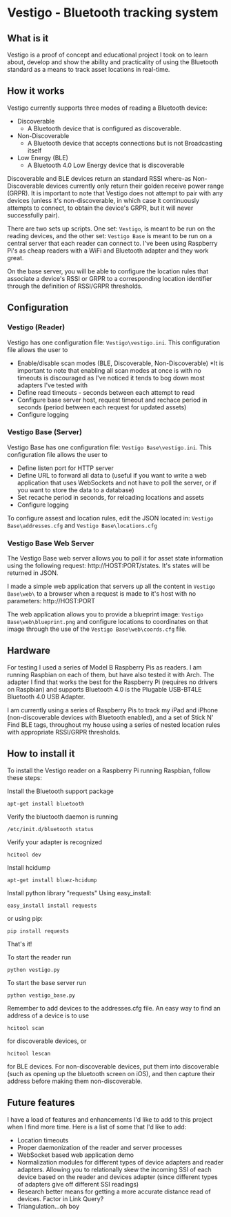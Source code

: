Vestigo - Bluetooth tracking system
========================================================

What is it
------------
Vestigo is a proof of concept and educational project I took on to learn about, develop and show the ability and practicality of using the Bluetooth standard as a means to track asset locations in real-time.

How it works
------------
Vestigo currently supports three modes of reading a Bluetooth device:

- Discoverable
	- A Bluetooth device that is configured as discoverable.
- Non-Discoverable
	- A Bluetooth device that accepts connections but is not Broadcasting itself
- Low Energy (BLE)
	- A Bluetooth 4.0 Low Energy device that is discoverable

Discoverable and BLE devices return an standard RSSI where-as Non-Discoverable devices currently only return their golden receive power range (GRPR). It is important to note that Vestigo does not attempt to pair with any devices (unless it's non-discoverable, in which case it continuously attempts to connect, to obtain the device's GRPR, but it will never successfully pair).

There are two sets up scripts. One set: `Vestigo`, is meant to be run on the reading devices, and the other set: `Vestigo Base` is meant to be run on a central server that each reader can connect to. I've been using Raspberry Pi's as cheap readers with a WiFi and Bluetooth adapter and they work great.

On the base server, you will be able to configure the location rules that associate a device's RSSI or GRPR to a corresponding location identifier through the definition of RSSI/GRPR thresholds.

Configuration
-------------
### Vestigo (Reader)

Vestigo has one configuration file: `Vestigo\vestigo.ini`.
This configuration file allows the user to 

- Enable/disable scan modes (BLE, Discoverable, Non-Discoverable)
	*It is important to note that enabling all scan modes at once is with no timeouts is discouraged as I've noticed it tends to bog down most adapters I've tested with
- Define read timeouts - seconds between each attempt to read
- Configure base server host, request timeout and rechace period in seconds (period between each request for updated assets)
- Configure logging

### Vestigo Base (Server)
Vestigo Base has one configuration file: `Vestigo Base\vestigo.ini`.
This configuration file allows the user to 

- Define listen port for HTTP server
- Define URL to forward all data to (useful if you want to write a web application that uses WebSockets and not have to poll the server, or if you want to store the data to a database)
- Set recache period in seconds, for reloading locations and assets
- Configure logging

To configure assest and location rules, edit the JSON located in: `Vestigo Base\addresses.cfg` and `Vestigo Base\locations.cfg`

### Vestigo Base Web Server

The Vestigo Base web server allows you to poll it for asset state information using the following request: http://HOST:PORT/states. It's states will be returned in JSON.

I made a simple web application that servers up all the content in `Vestigo Base\web\` to a browser when a request is made to it's host with no parameters: http://HOST:PORT

The web application allows you to provide a blueprint image: `Vestigo Base\web\blueprint.png` and configure locations to coordinates on that image through the use of the `Vestigo Base\web\coords.cfg` file.

Hardware
--------
For testing I used a series of Model B Raspberry Pis as readers. I am running Raspbian on each of them, but have also tested it with Arch. The adapter I find that works the best for the Raspberry Pi (requires no drivers on Raspbian) and supports Bluetooth 4.0 is the Plugable USB-BT4LE Bluetooth 4.0 USB Adapter.

I am currently using a series of Raspberry Pis to track my iPad and iPhone (non-discoverable devices with Bluetooth enabled), and a set of Stick N' Find BLE tags, throughout my house using a series of nested location rules with appropriate RSSI/GRPR thresholds.

How to install it
-----------------
To install the Vestigo reader on a Raspberry Pi running Raspbian, follow these steps:

Install the Bluetooth support package

    apt-get install bluetooth

Verify the bluetooth daemon is running
	
    /etc/init.d/bluetooth status

Verify your adapter is recognized
	
	hcitool dev

Install hcidump
	
	apt-get install bluez-hcidump

Install python library "requests"
Using easy_install: 

	easy_install install requests

or using pip: 

	pip install requests


That's it!

To start the reader run

	python vestigo.py

To start the base server run

	python vestigo_base.py


Remember to add devices to the addresses.cfg file. An easy way to find an address of a device is to use 
	
	hcitool scan

for discoverable devices, or 

    hcitool lescan

for BLE devices. For non-discoverable devices, put them into discoverable (such as opening up the bluetooth screen on iOS), and then capture their address before making them non-discoverable.

Future features
---------------
I have a load of features and enhancements I'd like to add to this project when I find more time. Here is a list of some that I'd like to add:
- Location timeouts
- Proper daemonization of the reader and server processes
- WebSocket based web application demo
- Normalization modules for different types of device adapters and reader adapters. Allowing you to relationally skew the incoming SSI of each device based on the reader and devices adapter (since different types of adapters give off different SSI readings)
- Research better means for getting a more accurate distance read of devices. Factor in Link Query?
- Triangulation...oh boy
